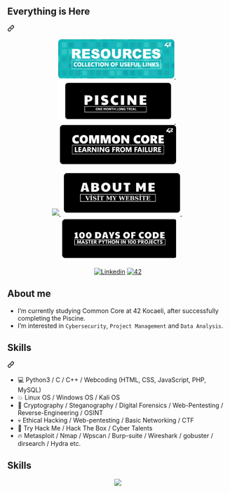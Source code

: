<div class="markdown-heading" dir="auto"><h2 class="heading-element" dir="auto">Everything is Here</h2><a id="user-content-the-good-the-bad-and-the-ugly" class="anchor" aria-label="Permalink: The Good, the Bad and the Ugly" href="#the-good-the-bad-and-the-ugly"><svg class="octicon octicon-link" viewBox="0 0 16 16" version="1.1" width="16" height="16" aria-hidden="true"><path d="m7.775 3.275 1.25-1.25a3.5 3.5 0 1 1 4.95 4.95l-2.5 2.5a3.5 3.5 0 0 1-4.95 0 .751.751 0 0 1 .018-1.042.751.751 0 0 1 1.042-.018 1.998 1.998 0 0 0 2.83 0l2.5-2.5a2.002 2.002 0 0 0-2.83-2.83l-1.25 1.25a.751.751 0 0 1-1.042-.018.751.751 0 0 1-.018-1.042Zm-4.69 9.64a1.998 1.998 0 0 0 2.83 0l1.25-1.25a.751.751 0 0 1 1.042.018.751.751 0 0 1 .018 1.042l-1.25 1.25a3.5 3.5 0 1 1-4.95-4.95l2.5-2.5a3.5 3.5 0 0 1 4.95 0 .751.751 0 0 1-.018 1.042.751.751 0 0 1-1.042.018 1.998 1.998 0 0 0-2.83 0l-2.5 2.5a1.998 1.998 0 0 0 0 2.83Z"></path></svg></a></div>
<p align="center" dir="auto">
  <a href="https://github.com/omrfrkzu/42-resources">
    <img src="Banners/github_profile_banner_round_resources_982024_651.png" width="265" style="max-width: 100%;">
  </a>
  &nbsp;
  <a href="https://github.com/omrfrkzu/Ecole-42-Havuz">
    <img src="Banners/FWEFWEFWEF.png" width="265" style="max-width: 100%;">
  </a>
  &nbsp;
  <a href="https://github.com/omrfrkzu/42-common-core">
    <img src="Banners/github_profile_banner_round_common_core_982024_651.png" width="265" style="max-width: 100%;">
  </a>
</p>

<p align="center" dir="auto">  
  <a href="https://github.com/omrfrkzu/programming-languages">
    <img src="https://github.com/omrfrkzu/omrfrkzu/blob/94ad4cc01a3d2d7d7f141be3b22ac79e240e6899/lkjh.png" width="265" style="max-width: 100%;">
  </a>
  &nbsp;
  <a href="https://www.omerfarukkuzu.com/" rel="nofollow">
    <img src="Banners/DWEDWD.png" width="265" style="max-width: 100%;">
  </a>
  &nbsp;
  <a href="https://github.com/omrfrkzu/100-days-of-code-in-python">
    <img src="Banners/FEWFWEEF.png" width="265" style="max-width: 100%;">
  </a>
</p>

<p align="center">
  <a href='https://www.linkedin.com/in/omrfkzu/' target="_blank"><img alt='Linkedin' src='https://img.shields.io/badge/LinkedIn-100000?style=flat&logo=Linkedin&logoColor=white&labelColor=0A66C2&color=0A66C2'/></a>
  </a>
  <a href='https://profile.intra.42.fr/users/omkuzu/' target="_blank"><img alt='42' src='https://img.shields.io/badge/42-Kocaeli-Kocaeli'/></a>
  </a>
</p>

## About me

- I’m currently studying Common Core at 42 Kocaeli, after successfully completing the Piscine.
- I’m interested in  `Cybersecurity`, `Project Management` and `Data Analysis`.

<div class="markdown-heading" dir="auto"><h2 class="heading-element" dir="auto">Skills</h2><a id="user-content-skills" class="anchor" aria-label="Permalink: Skills" href="#skills"><svg class="octicon octicon-link" viewBox="0 0 16 16" version="1.1" width="16" height="16" aria-hidden="true"><path d="m7.775 3.275 1.25-1.25a3.5 3.5 0 1 1 4.95 4.95l-2.5 2.5a3.5 3.5 0 0 1-4.95 0 .751.751 0 0 1 .018-1.042.751.751 0 0 1 1.042-.018 1.998 1.998 0 0 0 2.83 0l2.5-2.5a2.002 2.002 0 0 0-2.83-2.83l-1.25 1.25a.751.751 0 0 1-1.042-.018.751.751 0 0 1-.018-1.042Zm-4.69 9.64a1.998 1.998 0 0 0 2.83 0l1.25-1.25a.751.751 0 0 1 1.042.018.751.751 0 0 1 .018 1.042l-1.25 1.25a3.5 3.5 0 1 1-4.95-4.95l2.5-2.5a3.5 3.5 0 0 1 4.95 0 .751.751 0 0 1-.018 1.042.751.751 0 0 1-1.042.018 1.998 1.998 0 0 0-2.83 0l-2.5 2.5a1.998 1.998 0 0 0 0 2.83Z"></path></svg></a></div>

<ul dir="auto">
    <li>💻 Python3 / C / C++ / Webcoding (HTML, CSS, JavaScript, PHP, MySQL)</li>
    <li>💥 Linux OS / Windows OS / Kali OS</li>
    <li>💪 Cryptography / Steganography / Digital Forensics / Web-Pentesting / Reverse-Engineering / OSINT</li>
    <li>💀 Ethical Hacking / Web-pentesting / Basic Networking / CTF</li>
    <li>👀 Try Hack Me / Hack The Box / Cyber Talents</li>
    <li>🔥 Metasploit / Nmap / Wpscan / Burp-suite / Wireshark / gobuster / dirsearch / Hydra etc.</li>
</ul>

## Skills

<p align="center">
  <a href="https://skillicons.dev">
    <img src="https://skillicons.dev/icons?i=c,cpp,html,css,python,git,github,bash,linux,vscode,ai,ps,markdown,latex,wordpress" />
  </a>
</p>


